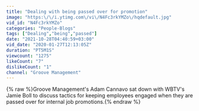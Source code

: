 ```yaml
---
title: "Dealing with being passed over for promotion"
image: "https:\/\/i.ytimg.com\/vi\/N4Fc3rkYMZo\/hqdefault.jpg"
vid_id: "N4Fc3rkYMZo"
categories: "People-Blogs"
tags: ["Dealing","being","passed"]
date: "2021-10-28T04:40:59+03:00"
vid_date: "2020-01-27T12:13:05Z"
duration: "PT5M1S"
viewcount: "1275"
likeCount: "7"
dislikeCount: "1"
channel: "Groove Management"
---
```

{% raw %}Groove Management's Adam Cannavo sat down with WBTV's Jamie Boll to discuss tactics for keeping employees engaged when they are passed over for internal job promotions.{% endraw %}
